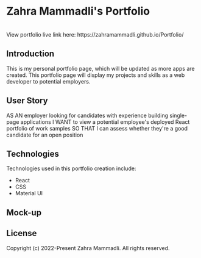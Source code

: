 # Zahra Mammadli's Portfolio

<br>
View portfolio live link here: https://zahramammadli.github.io/Portfolio/

## Introduction

This is my personal portfolio page, which will be updated as more apps are created. This portfolio page will display my projects and skills as a web developer to potential employers.

## User Story

AS AN employer looking for candidates with experience building single-page applications
I WANT to view a potential employee's deployed React portfolio of work samples
SO THAT I can assess whether they're a good candidate for an open position

## Technologies

Technologies used in this portfolio creation include:

- React
- CSS
- Material UI

## Mock-up

## License

Copyright (c) 2022-Present Zahra Mammadli. All rights reserved.
